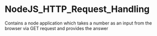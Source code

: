 # NodeJS_HTTP_Request_Handling
 Contains a node application which takes a number as an input from the browser via GET  request and provides the answer
